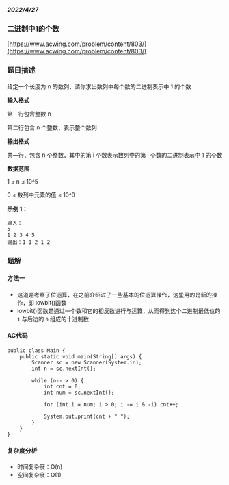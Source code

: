 ##### 2022/4/27

### 二进制中1的个数

[https://www.acwing.com/problem/content/803/](https://www.acwing.com/problem/content/803/)

### 题目描述

<font size=2> 

给定一个长度为 n 的数列，请你求出数列中每个数的二进制表示中 1 的个数

</font>

<font size=2> 

**输入格式**

第一行包含整数 n

第二行包含 n 个整数，表示整个数列

</font>

<font size=2> 

**输出格式**

共一行，包含 n 个整数，其中的第 i 个数表示数列中的第 i 个数的二进制表示中 1 的个数

</font>

<font size=2> 

**数据范围**

1 ≤ n ≤ 10^5

0 ≤ 数列中元素的值 ≤ 10^9

</font>

<font size=2>**示例 1：**</font>

```
输入：
5
1 2 3 4 5
输出：1 1 2 1 2
```

### 题解

#### 方法一

- <font size=2>这道题考察了位运算，在之前介绍过了一些基本的位运算操作，这里用的是新的操作，即 lowbit()函数</font>
- <font size=2>lowbit()函数是通过一个数和它的相反数进行与运算，从而得到这个二进制最低位的 `1` 与后边的 `0` 组成的十进制数</font>

#### AC代码

```  
public class Main {
    public static void main(String[] args) {
        Scanner sc = new Scanner(System.in);
        int n = sc.nextInt();
        
        while (n-- > 0) {
            int cnt = 0;
            int num = sc.nextInt();
            
            for (int i = num; i > 0; i -= i & -i) cnt++;
            
            System.out.print(cnt + " ");
        }
    }
}   
```

#### 复杂度分析

- <font size=2>时间复杂度：O(n)</font>
- <font size=2>空间复杂度：O(1)</font>
